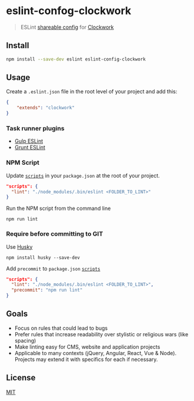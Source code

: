 # eslint-confog-clockwork

> ESLint [shareable config](http://eslint.org/docs/developer-guide/shareable-configs) for [Clockwork](https://clockwork.com)


## Install

```bash
npm install --save-dev eslint eslint-config-clockwork
```

## Usage

Create a `.eslint.json` file in the root level of your project and add this:
```json
{
    "extends": "clockwork"
}
```

### Task runner plugins

-   [Gulp ESLint](https://www.npmjs.com/package/gulp-eslint)
-   [Grunt ESLint](https://www.npmjs.com/package/grunt-eslint)

### NPM Script

Update [`scripts`](https://docs.npmjs.com/misc/scripts) in your `package.json` at the root of your project.

```json
"scripts": {
  "lint": "./node_modules/.bin/eslint <FOLDER_TO_LINT>"
}
```

Run the NPM script from the command line

```shell
npm run lint
```

### Require before committing to GIT

Use [Husky](https://www.npmjs.com/package/husky)

```shell
npm install husky --save-dev
```

Add `precommit` to `package.json` [`scripts`](https://docs.npmjs.com/misc/scripts)

```json
"scripts": {
  "lint": "./node_modules/.bin/eslint <FOLDER_TO_LINT>",
  "precommit": "npm run lint"
}
```

## Goals

- Focus on rules that could lead to bugs
- Prefer rules that increase readability over stylistic or religious wars (like spacing)
- Make linting easy for CMS, website and application projects
- Applicable to many contexts (jQuery, Angular, React, Vue & Node). Projects may extend it with specifics for each if necessary.

## License

[MIT](http://vjpr.mit-license.org)